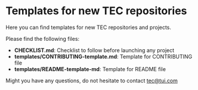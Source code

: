 # Templates for new TEC repositories
Here you can find templates for new TEC repositories and projects.

Please find the following files:
* **CHECKLIST.md**: Checklist to follow before launching any project
* **templates/CONTRIBUTING-template.md**: Template for CONTRIBUTING file
* **templates/README-template-md**: Template for README file

Might you have any questions, do not hesitate to contact tec@tui.com
